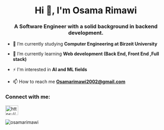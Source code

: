 <h1 align="center">Hi 👋, I'm Osama Rimawi</h1>
<h3 align="center">A Software Engineer with a solid background in backend development.</h3>

- 🔭 I’m currently studying **Computer Engineering at Birzeit University**

- 🌱 I’m currently learning **Web development (Back End, Front End ,Full stack)**

- ⚡ I'm interested in **AI and ML fields**

- 📫 How to reach me **Osamarimawi2002@gmail.com**

<h3 align="left">Connect with me:</h3>
<p align="left">
<a href="https://linkedin.com/in/https://www.linkedin.com/in/osama-rimawi/" target="blank"><img align="center" src="https://raw.githubusercontent.com/rahuldkjain/github-profile-readme-generator/master/src/images/icons/Social/linked-in-alt.svg" alt="https://www.linkedin.com/in/osama-rimawi/" height="30" width="40" /></a>
</p>


<p><img align="center" src="https://github-readme-stats.vercel.app/api/top-langs?username=osamarimawi&show_icons=true&locale=en&layout=compact" alt="osamarimawi" /></p>
